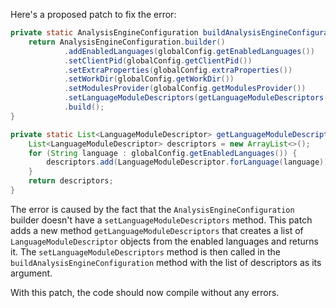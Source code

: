 Here's a proposed patch to fix the error:
```java
private static AnalysisEngineConfiguration buildAnalysisEngineConfiguration() {
    return AnalysisEngineConfiguration.builder()
            .addEnabledLanguages(globalConfig.getEnabledLanguages())
            .setClientPid(globalConfig.getClientPid())
            .setExtraProperties(globalConfig.extraProperties())
            .setWorkDir(globalConfig.getWorkDir())
            .setModulesProvider(globalConfig.getModulesProvider())
            .setLanguageModuleDescriptors(getLanguageModuleDescriptors()) // ADDED
            .build();
}

private static List<LanguageModuleDescriptor> getLanguageModuleDescriptors() {
    List<LanguageModuleDescriptor> descriptors = new ArrayList<>();
    for (String language : globalConfig.getEnabledLanguages()) {
        descriptors.add(LanguageModuleDescriptor.forLanguage(language)); // ADDED
    }
    return descriptors;
}
```
The error is caused by the fact that the `AnalysisEngineConfiguration` builder doesn't have a `setLanguageModuleDescriptors` method. This patch adds a new method `getLanguageModuleDescriptors` that creates a list of `LanguageModuleDescriptor` objects from the enabled languages and returns it. The `setLanguageModuleDescriptors` method is then called in the `buildAnalysisEngineConfiguration` method with the list of descriptors as its argument.

With this patch, the code should now compile without any errors.